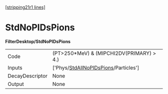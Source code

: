 [[stripping21r1 lines]](./stripping21r1-index)

# StdNoPIDsPions

**FilterDesktop/StdNoPIDsPions**

|                 |                                                                                             |
|-----------------|---------------------------------------------------------------------------------------------|
| Code            | (PT\>250\*MeV) & (MIPCHI2DV(PRIMARY) \> 4.)                                                 |
| Inputs          | ['Phys/[StdAllNoPIDsPions](./stripping21r1-commonparticles-stdallnopidspions)/Particles'] |
| DecayDescriptor | None                                                                                        |
| Output          | None                                                                                        |
